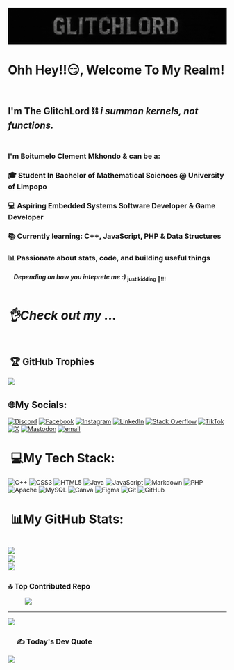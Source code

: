 ![](./banner2.gif)
#   Ohh Hey!!😏, Welcome To My Realm!<br><br>
##  I'm The GlitchLord ⛓ <em>i summon kernels, not functions.</em><br><br>
### I'm Boitumelo Clement Mkhondo & can be a: <br>
### 🎓 Student In Bachelor of Mathematical Sciences @ University of Limpopo  <br>
### 💻 Aspiring Embedded Systems Software Developer & Game Developer <br>
### 📚 Currently learning: C++, JavaScript, PHP & Data Structures  <br>
### 📊 Passionate about stats, code, and building useful things  <br>
#### &nbsp; &nbsp; <i>Depending on how you inteprete me :)</i> <sub> just kidding 🤣!!! </sub> <br><br>
# <em>👌Check out my ...</em> <br><br>
## &nbsp;🏆 GitHub Trophies
![](https://github-profile-trophy.vercel.app/?username=boitumelo-09&theme=tokyonight&no-frame=true&no-bg=false&margin-w=4)
## 🌐My Socials:
[![Discord](https://img.shields.io/badge/Discord-%237289DA.svg?logo=discord&logoColor=white)](https://discord.gg/https://discord.gg/3YeX85Y7Np) [![Facebook](https://img.shields.io/badge/Facebook-%231877F2.svg?logo=Facebook&logoColor=white)](https://facebook.com/@belmire.dub) [![Instagram](https://img.shields.io/badge/Instagram-%23E4405F.svg?logo=Instagram&logoColor=white)](https://instagram.com/@belmire.dub) [![LinkedIn](https://img.shields.io/badge/LinkedIn-%230077B5.svg?logo=linkedin&logoColor=white)](https://linkedin.com/in/boitumelo-mkhondo-000a23312) [![Stack Overflow](https://img.shields.io/badge/-Stackoverflow-FE7A16?logo=stack-overflow&logoColor=white)](https://stackoverflow.com/users/26837495) [![TikTok](https://img.shields.io/badge/TikTok-%23000000.svg?logo=TikTok&logoColor=white)](https://tiktok.com/@@boitumelotech) [![X](https://img.shields.io/badge/X-black.svg?logo=X&logoColor=white)](https://x.com/@belmiredubby) [![Mastodon](https://img.shields.io/badge/-MASTODON-%232B90D9?logo=mastodon&logoColor=white)](https://mastodon.social/@boitech) [![email](https://img.shields.io/badge/Email-D14836?logo=gmail&logoColor=white)](mailto:belmiredub4@gmail.com) 

# &nbsp;💻My Tech Stack:
![C++](https://img.shields.io/badge/c++-%2300599C.svg?style=for-the-badge&logo=c%2B%2B&logoColor=white) ![CSS3](https://img.shields.io/badge/css3-%231572B6.svg?style=for-the-badge&logo=css3&logoColor=white) ![HTML5](https://img.shields.io/badge/html5-%23E34F26.svg?style=for-the-badge&logo=html5&logoColor=white) ![Java](https://img.shields.io/badge/java-%23ED8B00.svg?style=for-the-badge&logo=openjdk&logoColor=white) ![JavaScript](https://img.shields.io/badge/javascript-%23323330.svg?style=for-the-badge&logo=javascript&logoColor=%23F7DF1E) ![Markdown](https://img.shields.io/badge/markdown-%23000000.svg?style=for-the-badge&logo=markdown&logoColor=white) ![PHP](https://img.shields.io/badge/php-%23777BB4.svg?style=for-the-badge&logo=php&logoColor=white) ![Apache](https://img.shields.io/badge/apache-%23D42029.svg?style=for-the-badge&logo=apache&logoColor=white) ![MySQL](https://img.shields.io/badge/mysql-4479A1.svg?style=for-the-badge&logo=mysql&logoColor=white) ![Canva](https://img.shields.io/badge/Canva-%2300C4CC.svg?style=for-the-badge&logo=Canva&logoColor=white) ![Figma](https://img.shields.io/badge/figma-%23F24E1E.svg?style=for-the-badge&logo=figma&logoColor=white) ![Git](https://img.shields.io/badge/git-%23F05033.svg?style=for-the-badge&logo=git&logoColor=white) ![GitHub](https://img.shields.io/badge/github-%23121011.svg?style=for-the-badge&logo=github&logoColor=white)
# &nbsp;📊My GitHub Stats:
<br>![](https://github-readme-stats.vercel.app/api?username=boitumelo-09&theme=tokyonight&hide_border=false&include_all_commits=false&count_private=false)&nbsp;&nbsp;&nbsp;&nbsp;&nbsp;&nbsp;&nbsp;<br>
![](https://nirzak-streak-stats.vercel.app/?user=boitumelo-09&theme=tokyonight&hide_border=false)<br/>
 ![](https://github-readme-stats.vercel.app/api/top-langs/?username=boitumelo-09&theme=tokyonight&hide_border=false&include_all_commits=false&count_private=false&layout=compact)





### 🔝 Top Contributed Repo
&nbsp;&nbsp;&nbsp;&nbsp;&nbsp;&nbsp;&nbsp;&nbsp;&nbsp;&nbsp;![](https://github-contributor-stats.vercel.app/api?username=boitumelo-09&limit=5&theme=tokyonight&combine_all_yearly_contributions=true)

---
[![](https://visitcount.itsvg.in/api?id=boitumelo-09&icon=9&color=5)](https://visitcount.itsvg.in)
### &nbsp;&nbsp;&nbsp;&nbsp;&nbsp;✍️ Today's Dev Quote
![](https://quotes-github-readme.vercel.app/api?type=horizontal&theme=tokyonight)
<!-- Proudly created with GPRM ( https://gprm.itsvg.in ) -->
